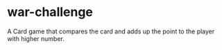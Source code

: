 # war-challenge
A Card game that compares the card and adds up the point to the player with higher number.
